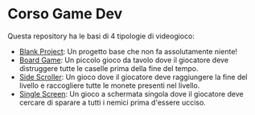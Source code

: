 # Corso Game Dev

Questa repository ha le basi di 4 tipologie di videogioco:

- [Blank Project](https://github.com/Nesh108/Corso_GameDev/tree/main/Blank%20Project): Un progetto base che non fa assolutamente niente!
- [Board Game](Board-Game): Un piccolo gioco da tavolo dove il giocatore deve distruggere tutte le caselle prima della fine del tempo.
- [Side Scroller](Side-Scroller): Un gioco dove il giocatore deve raggiungere la fine del livello e raccogliere tutte le monete presenti nel livello.
- [Single Screen](Single-Screen): Un gioco a schermata singola dove il giocatore deve cercare di sparare a tutti i nemici prima d'essere ucciso.